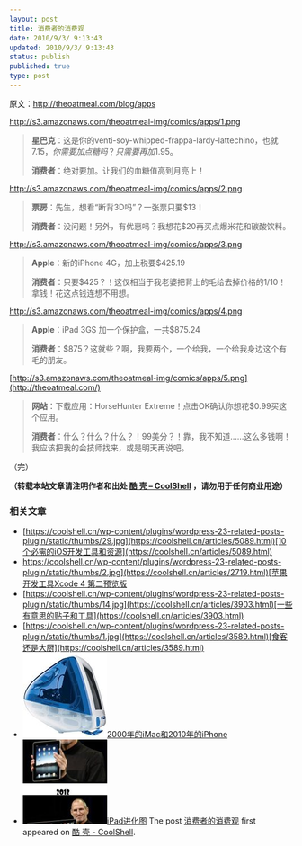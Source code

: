 ```yaml
---
layout: post
title: 消费者的消费观
date: 2010/9/3/ 9:13:43
updated: 2010/9/3/ 9:13:43
status: publish
published: true
type: post
---
```




原文：<http://theoatmeal.com/blog/apps>


http://s3.amazonaws.com/theoatmeal-img/comics/apps/1.png



> **星巴克**：这是你的venti-soy-whipped-frappa-lardy-lattechino，也就$7.15，你需要加点糖吗？只需要再加$1.95。
> 
> 
> **消费者**：绝对要加。让我们的血糖值高到月亮上！
> 
> 



http://s3.amazonaws.com/theoatmeal-img/comics/apps/2.png



> **票房**：先生，想看“断背3D吗”？一张票只要$13！
> 
> 
> **消费者**：没问题！另外，有优惠吗？我想花$20再买点爆米花和碳酸饮料。
> 
> 


http://s3.amazonaws.com/theoatmeal-img/comics/apps/3.png



> **Apple**：新的iPhone 4G，加上税要$425.19
> 
> 
> **消费者**：只要$425？！这仅相当于我老婆把背上的毛给去掉价格的1/10！拿钱！花这点钱连想不用想。
> 
> 


http://s3.amazonaws.com/theoatmeal-img/comics/apps/4.png



> **Apple**：iPad 3GS 加一个保护盒，一共$875.24
> 
> 
> **消费者**：$875？这就些？啊，我要两个，一个给我，一个给我身边这个有毛的朋友。
> 
> 


[http://s3.amazonaws.com/theoatmeal-img/comics/apps/5.png](http://theoatmeal.com/)



> **网站**：下载应用：HorseHunter Extreme！点击OK确认你想花$0.99买这个应用。
> 
> 
> **消费者**：什么？什么？什么？！99美分？！靠，我不知道……这么多钱啊！我应该把我的会技师找来，或是明天再说吧。
> 
> 


（完）





**（转载本站文章请注明作者和出处 [酷 壳 – CoolShell](https://coolshell.cn/) ，请勿用于任何商业用途）**



### 相关文章

* [https://coolshell.cn/wp-content/plugins/wordpress-23-related-posts-plugin/static/thumbs/29.jpg](https://coolshell.cn/articles/5089.html)[10个必需的iOS开发工具和资源](https://coolshell.cn/articles/5089.html)
* [https://coolshell.cn/wp-content/plugins/wordpress-23-related-posts-plugin/static/thumbs/2.jpg](https://coolshell.cn/articles/2719.html)[苹果开发工具Xcode 4 第二预览版](https://coolshell.cn/articles/2719.html)
* [https://coolshell.cn/wp-content/plugins/wordpress-23-related-posts-plugin/static/thumbs/14.jpg](https://coolshell.cn/articles/3903.html)[一些有意思的贴子和工具](https://coolshell.cn/articles/3903.html)
* [https://coolshell.cn/wp-content/plugins/wordpress-23-related-posts-plugin/static/thumbs/1.jpg](https://coolshell.cn/articles/3589.html)[食客还是大厨](https://coolshell.cn/articles/3589.html)
* [![2000年的iMac和2010年的iPhone](../wp-content/uploads/2010/06/5176XS40F9L._SL500_AA300_-150x150.jpg)](https://coolshell.cn/articles/2507.html)[2000年的iMac和2010年的iPhone](https://coolshell.cn/articles/2507.html)
* [![iPad进化图](../wp-content/uploads/2010/02/ipad-150x150.jpg)](https://coolshell.cn/articles/2086.html)[iPad进化图](https://coolshell.cn/articles/2086.html)
The post [消费者的消费观](https://coolshell.cn/articles/2913.html) first appeared on [酷 壳 - CoolShell](https://coolshell.cn).